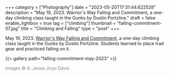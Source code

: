 +++
category = ["Photography"]
date = "2023-05-20T17:31:44.622528"
description = "May 19, 2023. Warrior's Way Falling and Commitment, a one-day climbing class taught in the Gunks by Dustin Portzline."
draft = false
enable_lightbox = true
tag = ["climbing"]
thumbnail = "falling-commitment-07.jpg"
title = "Climbing and Falling"
type = "post"
+++

May 19, 2023. [Warrior's Way Falling and Commitment](https://www.advancedrockcraft.com/), a one-day climbing class taught in the Gunks by Dustin Portzline. Students learned to place trad gear and practiced falling on it.

{{< gallery path="falling-commitment-may-2023" >}}

<span style="color: gray">Images &copy; A. Jesse Jiryu Davis</span>
